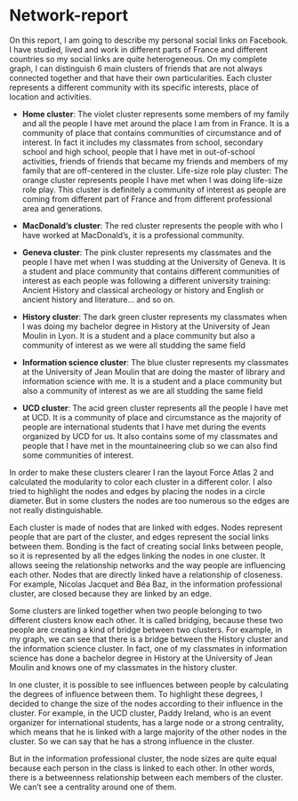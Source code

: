 Network-report
==============
<div class="align-justify">
On this report, I am going to describe my personal social links on Facebook. I have studied, lived and work in different parts of France and different countries so my social links are quite heterogeneous.  On my complete graph, I can distinguish 6 main clusters of friends that are not always connected together and that have their own particularities. Each cluster represents a different community with its specific interests, place of location and activities. 

- **Home cluster**: The violet cluster represents some members of my family and all the people I have met around the place I am from in France. It is a community of place that contains communities of circumstance and of interest.  In fact it includes my classmates from school, secondary school and high school, people that I have met in out-of-school activities, friends of friends that became my friends and members of my family that are off-centered in the cluster.
Life-size role play cluster: The orange cluster represents people I have met when I was doing life-size role play. This cluster is definitely a community of interest as people are coming from different part of France and from different professional area and generations.

- **MacDonald’s cluster**: The red cluster represents the people with who I have worked at MacDonald’s, it is a professional community.

- **Geneva cluster**: The pink cluster represents my classmates and the people I have met when I was studding at the University of Geneva. It is a student and place community that contains different communities of interest as each people was following a different university training: Ancient History and classical archeology or history and English or ancient history and literature… and so on.

- **History cluster**: The dark green cluster represents my classmates when I was doing my bachelor degree in History at the University of Jean Moulin in Lyon. It is a student and a place community but also a community of interest as we were all studding the same field  

- **Information science cluster**: The blue cluster represents my classmates at the University of Jean Moulin that are doing the master of library and information science with me. It is a student and a place community but also a community of interest as we are all studding the same field  

- **UCD cluster**: The acid green cluster represents all the people I have met at UCD. It is a community of place and circumstance as the majority of people are international students that I have met during the events organized by UCD for us. It also contains some of my classmates and people that I have met in the mountaineering club so we can also find some communities of interest.

In order to make these clusters clearer I ran the layout Force Atlas 2 and calculated the modularity to color each cluster in a different color. I also tried to highlight the nodes and edges by placing the nodes in a circle diameter. But in some clusters the nodes are too numerous so the edges are not really distinguishable. 

Each cluster is made of nodes that are linked with edges. Nodes represent people that are part of the cluster, and edges represent the social links between them. Bonding is the fact of creating social links between people, so it is represented by all the edges linking the nodes in one cluster. It allows seeing the relationship networks and the way people are influencing each other.  Nodes that are directly linked have a relationship of closeness. For example, Nicolas Jacquet and Béa Baz, in the information professional cluster, are closed because they are linked by an edge.

Some clusters are linked together when two people belonging to two different clusters know each other. It is called bridging, because these two people are creating a kind of bridge between two clusters. For example, in my graph, we can see that there is a bridge between the History cluster and the information science cluster. In fact, one of my classmates in information science has done a bachelor degree in History at the University of Jean Moulin and knows one of my classmates in the history cluster. 

In one cluster, it is possible to see influences between people by calculating the degrees of influence between them. To highlight these degrees, I decided to change the size of the nodes according to their influence in the cluster. For example, in the UCD cluster, Paddy Ireland, who is an event organizer for international students, has a large node or a strong centrality, which means that he is linked with a large majority of the other nodes in the cluster. So we can say that he has a strong influence in the cluster.

 But in the information professional cluster, the node sizes are quite equal because each person in the class is linked to each other. In other words, there is a betweenness relationship between each members of the cluster. We can’t see a centrality around one of them.
</div>
